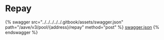 # Repay

{% swagger src="../../../../../.gitbook/assets/swagger.json" path="/aave/v3/pool/{address}/repay" method="post" %}
[swagger.json](../../../../../.gitbook/assets/swagger.json)
{% endswagger %}
